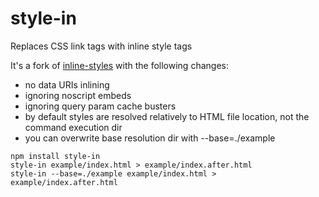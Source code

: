 # style-in

Replaces CSS link tags with inline style tags

It's a fork of [inline-styles](https://github.com/maxogden/inline-styles) with the following changes:
- no data URIs inlining
- ignoring noscript embeds
- ignoring query param cache busters
- by default styles are resolved relatively to HTML file location, not the command execution dir
- you can overwrite base resolution dir with --base=./example

```
npm install style-in
style-in example/index.html > example/index.after.html
style-in --base=./example example/index.html > example/index.after.html
```

